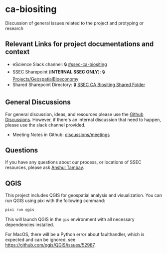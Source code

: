 # ca-biositing
Discussion of general issues related to the project and protyping or research 

## Relevant Links for project documentations and context

- eScience Slack channel: 🔒 [#ssec-ca-biositing](https://escience-institute.slack.com/archives/C098GJCTTFE)
- SSEC Sharepoint (**INTERNAL SSEC ONLY**): 🔒 [Projects/GeospatialBioeconomy](https://uwnetid.sharepoint.com/:f:/r/sites/og_ssec_escience/Shared%20Documents/Projects/GeospatialBioeconomy?csf=1&web=1&e=VBUGQG)
- Shared Sharepoint Directory: 🔒 [SSEC CA Biositing Shared Folder](https://uwnetid.sharepoint.com/:f:/r/sites/og_ssec_escience/Shared%20Documents/Projects/GeospatialBioeconomy/SSEC%20CA%20Biositing%20Shared%20Folder?csf=1&web=1&e=p5wBel)

## General Discussions

For general discussion, ideas, and resources please use the [Github Discussions](https://github.com/uw-ssec/ca-biositing/discussions).
However, if there's an internal discussion that need to happen, please use the slack channel provided.

- Meeting Notes in Github: [discussions/meetings](https://github.com/uw-ssec/ca-biositing/discussions/categories/meetings)

## Questions

If you have any questions about our process, or locations of SSEC resources, please ask [Anshul Tambay](https://github.com/atambay37).

## QGIS

This project includes QGIS for geospatial analysis and visualization. You can run QGIS using pixi with the following command:

```bash
pixi run qgis
```

This will launch QGIS in the `gis` environment with all necessary dependencies installed.

For MacOS, there will be a Python
error about faulthandler, which is expected and can be ignored, see https://github.com/qgis/QGIS/issues/52987.
